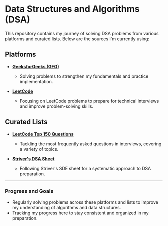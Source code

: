 # Data Structures and Algorithms (DSA)  

This repository contains my journey of solving DSA problems from various platforms and curated lists. Below are the sources I'm currently using:  

## Platforms  
- **[GeeksforGeeks (GFG)](https://practice.geeksforgeeks.org/)**  
  - Solving problems to strengthen my fundamentals and practice implementation.  

- **[LeetCode](https://leetcode.com/)**  
  - Focusing on LeetCode problems to prepare for technical interviews and improve problem-solving skills.  

## Curated Lists  
- **[LeetCode Top 150 Questions](https://leetcode.com/problem-list/top-150-liked-questions/)**  
  - Tackling the most frequently asked questions in interviews, covering a variety of topics.  

- **[Striver's DSA Sheet](https://takeuforward.org/interviews/strivers-sde-sheet-top-coding-interview-problems/)**  
  - Following Striver's SDE sheet for a systematic approach to DSA preparation.  

---

### Progress and Goals  
- Regularly solving problems across these platforms and lists to improve my understanding of algorithms and data structures.  
- Tracking my progress here to stay consistent and organized in my preparation.  
